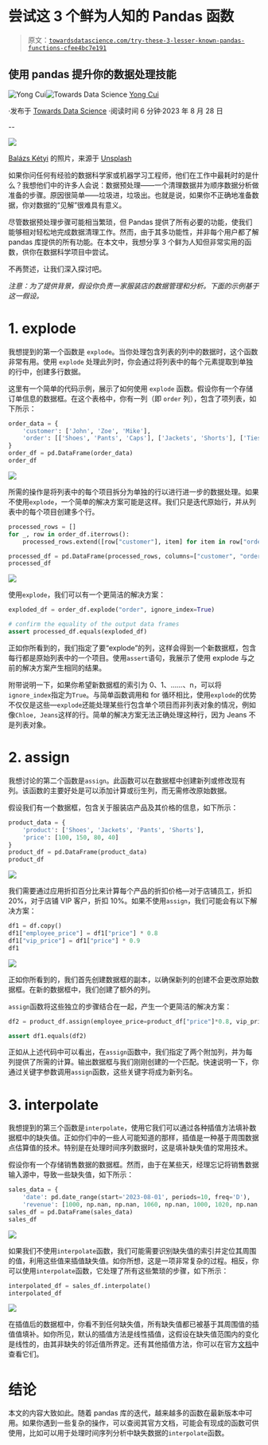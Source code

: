 # 尝试这 3 个鲜为人知的 Pandas 函数

> 原文：[`towardsdatascience.com/try-these-3-lesser-known-pandas-functions-cfee4bc7e191`](https://towardsdatascience.com/try-these-3-lesser-known-pandas-functions-cfee4bc7e191)

## 使用 pandas 提升你的数据处理技能

[](https://yongcui01.medium.com/?source=post_page-----cfee4bc7e191--------------------------------)![Yong Cui](https://yongcui01.medium.com/?source=post_page-----cfee4bc7e191--------------------------------)[](https://towardsdatascience.com/?source=post_page-----cfee4bc7e191--------------------------------)![Towards Data Science](https://towardsdatascience.com/?source=post_page-----cfee4bc7e191--------------------------------) [Yong Cui](https://yongcui01.medium.com/?source=post_page-----cfee4bc7e191--------------------------------)

·发布于 [Towards Data Science](https://towardsdatascience.com/?source=post_page-----cfee4bc7e191--------------------------------) ·阅读时间 6 分钟·2023 年 8 月 28 日

--

![](img/bf3727e8ae6553e9f1b0037f4efe9f40.png)

[Balázs Kétyi](https://unsplash.com/@balazsketyi?utm_source=medium&utm_medium=referral) 的照片，来源于 [Unsplash](https://unsplash.com/?utm_source=medium&utm_medium=referral)

如果你问任何有经验的数据科学家或机器学习工程师，他们在工作中最耗时的是什么？我想他们中的许多人会说：数据预处理——一个清理数据并为顺序数据分析做准备的步骤。原因很简单——垃圾进，垃圾出。也就是说，如果你不正确地准备数据，你对数据的“见解”很难具有意义。

尽管数据预处理步骤可能相当繁琐，但 Pandas 提供了所有必要的功能，使我们能够相对轻松地完成数据清理工作。然而，由于其多功能性，并非每个用户都了解 pandas 库提供的所有功能。在本文中，我想分享 3 个鲜为人知但非常实用的函数，供你在数据科学项目中尝试。

不再赘述，让我们深入探讨吧。

*注意：为了提供背景，假设你负责一家服装店的数据管理和分析。下面的示例基于这一假设。*

# 1\. explode

我想提到的第一个函数是 `explode`。当你处理包含列表的列中的数据时，这个函数非常有用。使用 `explode` 处理此列时，你会通过将列表中的每个元素提取到单独的行中，创建多行数据。

这里有一个简单的代码示例，展示了如何使用 `explode` 函数。假设你有一个存储订单信息的数据框。在这个表格中，你有一列（即 `order` 列），包含了项列表，如下所示：

```py
order_data = {
    'customer': ['John', 'Zoe', 'Mike'],
    'order': [['Shoes', 'Pants', 'Caps'], ['Jackets', 'Shorts'], ['Ties', 'Hoodies']]
}
order_df = pd.DataFrame(order_data)
order_df
```

![](img/d053917054ce1f4d9b05572d384308cf.png)

所需的操作是将列表中的每个项目拆分为单独的行以进行进一步的数据处理。如果不使用`explode`，一个简单的解决方案可能是这样。我们只是迭代原始行，并从列表中的每个项目创建多个行。

```py
processed_rows = []
for _, row in order_df.iterrows():
    processed_rows.extend([row["customer"], item] for item in row["order"])

processed_df = pd.DataFrame(processed_rows, columns=["customer", "order"])
processed_df
```

![](img/109b461e89b1c55c516889176bfcecdf.png)

使用`explode`，我们可以有一个更简洁的解决方案：

```py
exploded_df = order_df.explode("order", ignore_index=True)

# confirm the equality of the output data frames
assert processed_df.equals(exploded_df)
```

正如你所看到的，我们指定了要“explode”的列，这样会得到一个新数据框，包含每行都是原始列表中的一个项目。使用`assert`语句，我展示了使用 explode 与之前的解决方案产生相同的结果。

附带说明一下，如果你希望新数据框的索引为 0、1、……、n，可以将`ignore_index`指定为`True`。与简单函数调用和 for 循环相比，使用`explode`的优势不仅仅是这些—`explode`还能处理某些行包含单个项目而非列表对象的情况，例如像`Chloe, Jeans`这样的行。简单的解决方案无法正确处理这种行，因为 Jeans 不是列表对象。

# 2\. assign

我想讨论的第二个函数是`assign`。此函数可以在数据框中创建新列或修改现有列。该函数的主要好处是可以添加计算或衍生列，而无需修改原始数据。

假设我们有一个数据框，包含关于服装店产品及其价格的信息，如下所示：

```py
product_data = {
    'product': ['Shoes', 'Jackets', 'Pants', 'Shorts'],
    'price': [100, 150, 80, 40]
}
product_df = pd.DataFrame(product_data)
product_df
```

![](img/aba9e6cd3bb20554978d743eaa4815a1.png)

我们需要通过应用折扣百分比来计算每个产品的折扣价格—对于店铺员工，折扣 20%，对于店铺 VIP 客户，折扣 10%。如果不使用`assign`，我们可能会有以下解决方案：

```py
df1 = df.copy()
df1["employee_price"] = df1["price"] * 0.8
df1["vip_price"] = df1["price"] * 0.9
df1
```

![](img/6a2f7a55c42acf493b7aca33a42a6aa5.png)

正如你所看到的，我们首先创建数据框的副本，以确保新列的创建不会更改原始数据框。在新的数据框中，我们创建了额外的列。

`assign`函数将这些独立的步骤结合在一起，产生一个更简洁的解决方案：

```py
df2 = product_df.assign(employee_price=product_df["price"]*0.8, vip_price=product_df["price"]*0.9)

assert df1.equals(df2)
```

正如从上述代码中可以看出，在`assign`函数中，我们指定了两个附加列，并为每列提供了所需的计算。输出数据框与我们刚刚创建的一个匹配。快速说明一下，你通过关键字参数调用`assign`函数，这些关键字将成为新列名。

# 3\. interpolate

我想提到的第三个函数是`interpolate`，使用它我们可以通过各种插值方法填补数据框中的缺失值。正如你们中的一些人可能知道的那样，插值是一种基于周围数据点估算值的技术。特别是在处理时间序列数据时，这是填补缺失值的常用技术。

假设你有一个存储销售数据的数据框。然而，由于在某些天，经理忘记将销售数据输入源中，导致一些缺失值，如下所示：

```py
sales_data = {
    'date': pd.date_range(start='2023-08-01', periods=10, freq='D'),
    'revenue': [1000, np.nan, np.nan, 1060, np.nan, 1000, 1020, np.nan, 980, 1000]}
sales_df = pd.DataFrame(sales_data)
sales_df
```

![](img/847aaeaa2929e8725bea7d5b96c991ea.png)

如果我们不使用`interpolate`函数，我们可能需要识别缺失值的索引并定位其周围的值，利用这些值来插值缺失值。如你所想，这是一项非常复杂的过程。相反，你可以使用`interpolate`函数，它处理了所有这些繁琐的步骤，如下所示：

```py
interpolated_df = sales_df.interpolate()
interpolated_df
```

![](img/19b0c44fd1616665f0c98528ae9336f0.png)

在插值后的数据框中，你看不到任何缺失值，所有缺失值都已被基于其周围值的插值值填补。如你所见，默认的插值方法是线性插值，这假设在缺失值范围内的变化是线性的，由其非缺失的邻近值所界定。还有其他插值方法，你可以在官方[文档](https://pandas.pydata.org/docs/reference/api/pandas.DataFrame.interpolate.html)中查看它们。

# 结论

本文的内容大致如此。随着 pandas 库的迭代，越来越多的函数在最新版本中可用。如果你遇到一些复杂的操作，可以查阅其官方文档，可能会有现成的函数可供使用，比如可以用于处理时间序列分析中缺失数据的`interpolate`函数。
